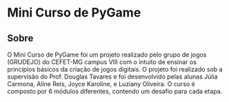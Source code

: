 # Mini Curso de PyGame

## Sobre ##

O Mini Curso de PyGame foi um projeto realizado pelo grupo de jogos (GRUDEJO) do CEFET-MG campus VIII com o intuito de ensinar os princípios básicos da criação de jogos digitais. O projeto foi realizado sob a supervisão do Prof. Douglas Tavares e foi desenvolvido pelas alunas Júlia Carmona, Aline Reis, Joyce Karoline, e Luziany Oliveira.
O curso é composto por 6 módulos diferentes, contendo um desafio para cada etapa.


